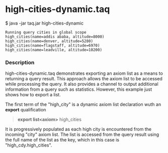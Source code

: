 # high-cities-dynamic.taq

$ java -jar taq.jar high-cities-dynamic

    Running query cities in global scope 
    high_cities(name=addis ababa, altitude=8000)
    high_cities(name=denver, altitude=5280)
    high_cities(name=flagstaff, altitude=6970)
    high_cities(name=leadville, altitude=10200)

### Description

high-cities-dynamic.taq demonstrates exporting an axiom list as a means to returning 
a query result. This approach allows the axiom list to be accessed while processing 
the query. It also provides a channel to output additional information from a query 
such as statistics. However, this example just shows how to export a list.

The first term of the "high_city" is a dynamic axiom list declaration wuth an **export**
qualification

> **export list\<axiom\>** high_cities

It is progressively populated as each high city is encountered from 
the incoming "city" axiom list. The list is accessed from the query result using the 
full name of the list as the key, which in this case is "high_cdy.high_cities".
